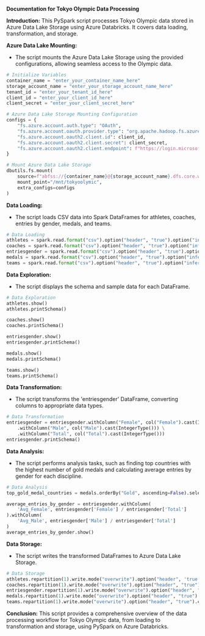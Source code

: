 **Documentation for Tokyo Olympic Data Processing**

**Introduction:**
This PySpark script processes Tokyo Olympic data stored in Azure Data Lake Storage using Azure Databricks. It covers data loading, transformation, and storage.

**Azure Data Lake Mounting:**
- The script mounts the Azure Data Lake Storage using the provided configurations, allowing seamless access to the Olympic data.

```python
# Initialize Variables
container_name = "enter_your_container_name_here"
storage_account_name = "enter_your_storage_account_name_here"
tenant_id = "enter_your_tenant_id_here"
client_id = "enter_your_client_id_here"
client_secret = "enter_your_client_secret_here"

# Azure Data Lake Storage Mounting Configuration
configs = {
    "fs.azure.account.auth.type": "OAuth",
    "fs.azure.account.oauth.provider.type": "org.apache.hadoop.fs.azurebfs.oauth2.ClientCredsTokenProvider",
    "fs.azure.account.oauth2.client.id": client_id,
    "fs.azure.account.oauth2.client.secret": client_secret,
    "fs.azure.account.oauth2.client.endpoint": f"https://login.microsoftonline.com/{tenant_id}/oauth2/token"
}

# Mount Azure Data Lake Storage
dbutils.fs.mount(
    source=f"abfss://{container_name}@{storage_account_name}.dfs.core.windows.net",
    mount_point="/mnt/tokyoolymic",
    extra_configs=configs
)
```

**Data Loading:**
- The script loads CSV data into Spark DataFrames for athletes, coaches, entries by gender, medals, and teams.

```python
# Data Loading
athletes = spark.read.format("csv").option("header", "true").option("inferSchema", "true").load("/mnt/tokyoolymic/raw-data/athletes.csv")
coaches = spark.read.format("csv").option("header", "true").option("inferSchema", "true").load("/mnt/tokyoolymic/raw-data/coaches.csv")
entriesgender = spark.read.format("csv").option("header", "true").option("inferSchema", "true").load("/mnt/tokyoolymic/raw-data/entriesgender.csv")
medals = spark.read.format("csv").option("header", "true").option("inferSchema", "true").load("/mnt/tokyoolymic/raw-data/medals.csv")
teams = spark.read.format("csv").option("header", "true").option("inferSchema", "true").load("/mnt/tokyoolymic/raw-data/teams.csv")
```

**Data Exploration:**
- The script displays the schema and sample data for each DataFrame.

```python
# Data Exploration
athletes.show()
athletes.printSchema()

coaches.show()
coaches.printSchema()

entriesgender.show()
entriesgender.printSchema()

medals.show()
medals.printSchema()

teams.show()
teams.printSchema()
```

**Data Transformation:**
- The script transforms the 'entriesgender' DataFrame, converting columns to appropriate data types.

```python
# Data Transformation
entriesgender = entriesgender.withColumn("Female", col("Female").cast(IntegerType())) \
    .withColumn("Male", col("Male").cast(IntegerType())) \
    .withColumn("Total", col("Total").cast(IntegerType()))
entriesgender.printSchema()
```

**Data Analysis:**
- The script performs analysis tasks, such as finding top countries with the highest number of gold medals and calculating average entries by gender for each discipline.

```python
# Data Analysis
top_gold_medal_countries = medals.orderBy("Gold", ascending=False).select("Team_Country", "Gold").show()

average_entries_by_gender = entriesgender.withColumn(
    'Avg_Female', entriesgender['Female'] / entriesgender['Total']
).withColumn(
    'Avg_Male', entriesgender['Male'] / entriesgender['Total']
)
average_entries_by_gender.show()
```

**Data Storage:**
- The script writes the transformed DataFrames to Azure Data Lake Storage.

```python
# Data Storage
athletes.repartition(1).write.mode("overwrite").option("header", 'true').csv("/mnt/tokyoolymic/transformed-data/athletes")
coaches.repartition(1).write.mode("overwrite").option("header", "true").csv("/mnt/tokyoolymic/transformed-data/coaches")
entriesgender.repartition(1).write.mode("overwrite").option("header", "true").csv("/mnt/tokyoolymic/transformed-data/entriesgender")
medals.repartition(1).write.mode("overwrite").option("header", "true").csv("/mnt/tokyoolymic/transformed-data/medals")
teams.repartition(1).write.mode("overwrite").option("header", "true").csv("/mnt/tokyoolymic/transformed-data/teams")
```

**Conclusion:**
This script provides a comprehensive overview of the data processing workflow for Tokyo Olympic data, from loading to transformation and storage, using PySpark on Azure Databricks.